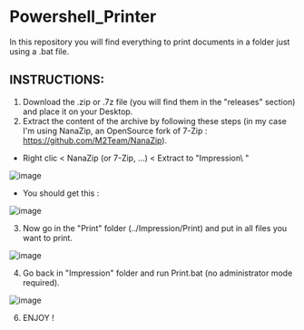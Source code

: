 # Powershell_Printer
In this repository you will find everything to print documents in a folder just using a .bat file.

## INSTRUCTIONS: 

1) Download the .zip or .7z file (you will find them in the "releases" section) and place it on your Desktop.
2) Extract the content of the archive by following these steps (in my case I'm using NanaZip, an OpenSource fork of 7-Zip : https://github.com/M2Team/NanaZip).
  - Right clic < NanaZip (or 7-Zip, ...) < Extract to "Impression\ "

  ![image](https://github.com/Sarvagon/Powershell_Printer/assets/63664894/be33c15b-53f5-4ffe-a65a-cb4ee2080883)
  
  - You should get this :

  ![image](https://github.com/Sarvagon/Powershell_Printer/assets/63664894/870a28c2-1ac7-4f5c-8690-06bf670b562b)
  
3) Now go in the "Print" folder (../Impression/Print) and put in all files you want to print.

![image](https://github.com/Sarvagon/Powershell_Printer/assets/63664894/24992a25-c1dc-4fd0-a4b3-98371ad1620b)

4) Go back in "Impression" folder and run Print.bat (no administrator mode required).

![image](https://github.com/Sarvagon/Powershell_Printer/assets/63664894/15e1d032-49d4-4a81-9494-fde3d08ac4c7)

6) ENJOY !
